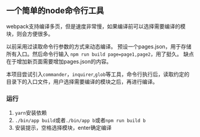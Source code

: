 ## 一个简单的node命令行工具

webpack支持编译多页，但是速度非常慢，如果编译前可以选择需要编译的模块，则会方便很多。

以前采用过读取命令行参数的方式来动态编译。
预设一个pages.json，用于存储所有入口。然后命令行输入
`npm run build page=page1,page2`，用了挺久。
缺点在于增加新页面需要增加pages.json的内容。

本项目尝试引入`commander`，`inquirer`,`glob`等工具，命令行执行后，读取约定的目录下的入口文件，用户选择需要编译的模块之后，再进行编译。

### 运行
1. `yarn`安装依赖
2. `./bin/app build`或者`./bin/app b`或者`npm run build b`
3. 安装提示，空格选择模块，enter确定编译